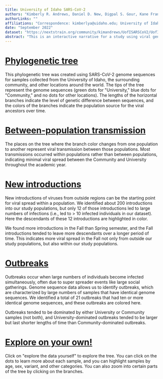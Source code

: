 ```yaml
---
title: University of Idaho SARS-CoV-2
authors: "Kimberly R. Andrews, Daniel D. New, Digpal S. Gour, Kane Francetich,  Scott A. Minnich, Barrie D. Robison, Carolyn J. Hovde"
authorLinks: ""
affiliations: "Correspondence: kimberlya@uidaho.edu; University of Idaho Institute for Interdisciplinary Data Sciences (IIDS) Genomics and Bioinformatics Resources Core (GBRC)"
date: "September 2022"
dataset: "https://nextstrain.org/community/kimandrews/UofISARSCoV2/UofI-2020-2021-AcademicYear?d=tree&f_population=Community,University&legend=open"
abstract: "This is an interactive narrative for a study using viral genome sequences to investigate SARS-CoV-2 transmission dynamics for the University of Idaho (students, staff, faculty) and the surrounding community during the 2020-2021 academic year. Scroll down to learn more."
---
```


# [Phylogenetic tree](https://nextstrain.org/community/kimandrews/UofISARSCoV2/UofI-2020-2021-AcademicYear?d=tree&f_population=Community,University&legend=open)
This phylogenetic tree was created using SARS-CoV-2 genome sequences for samples collected from the University of Idaho, the surrounding community, and other locations around the world. The tips of the tree represent the genome sequences (green dots for "University," blue dots for "Community," and no dots for other locations). The lengths of the horizontal branches indicate the level of genetic difference between sequences, and the colors of the branches indicate the population source for the viral ancestors over time. 

# [Between-population transmission](https://nextstrain.org/community/kimandrews/UofISARSCoV2/UofI-2020-2021-AcademicYear?d=tree&f_population=Community,University&legend=open)
The places on the tree where the branch color changes from one population to another represent viral transmission between those populations. Most transmissions occurred within populations rather than between populations, indicating minimal viral spread between the Community and University throughout the academic year.

# [New introductions](https://nextstrain.org/community/kimandrews/UofISARSCoV2/UofI-2020-2021-AcademicYear?d=tree&c=introduction_usher&f_population=Community,University&legend=closed)
New introductions of viruses from outside regions can be the starting point for viral spread within a population. We identified about 200 introductions into our study populations, but only 12 of those introductions led to large numbers of infections (i.e., led to > 10 infected individuals in our dataset). Here the descendants of these 12 introductions are highlighted in color. 

We found more introductions in the Fall than Spring semester, and the Fall introductions tended to leave more descendants over a longer period of time. This indicates more viral spread in the Fall not only from outside our study populations, but also within our study populations. 

# [Outbreaks](https://nextstrain.org/community/kimandrews/UofISARSCoV2/UofI-2020-2021-AcademicYear?d=tree&c=outbreak&f_population=Community,University&legend=closed)
Outbreaks occur when large numbers of individuals become infected simultaneously, often due to super spreader events like large social gatherings. Genome sequence data allows us to identify outbreaks, which are characterized by large numbers of samples that have identical genome sequences. We identified a total of 21 outbreaks that had ten or more identical genome sequences, and these outbreaks are colored here. 

Outbreaks tended to be dominated by either University or Community samples (not both), and University-dominated outbreaks tended to be larger but last shorter lengths of time than Community-dominated outbreaks. 

# [Explore on your own!](https://nextstrain.org/community/kimandrews/UofISARSCoV2/UofI-2020-2021-AcademicYear?d=tree&legend=open)
Click on "explore the data yourself" to explore the tree. You can click on the dots to learn more about each sample, and you can highlight samples by age, sex, variant, and other categories. You can also zoom into certain parts of the tree by clicking on the branches.


